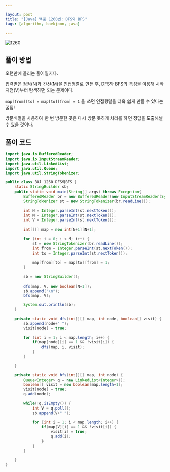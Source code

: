 ```yaml
---

layout: post
title: "[Java] 백준 1260번: DFS와 BFS"
tags: [algorithm, baekjoon, java]

---
```


![1260](https://github.com/piacu/piacu.github.io/assets/26267376/04b144db-3e34-47cf-8e73-7662683da0a7)



## 풀이 방법

오랜만에 올리는 풀이일지다.

입력받은 정점(N)과 간선(M)을 인접행렬로 만든 후, DFS와 BFS의 특성을 이용해 시작지점(V)부터 탐색하면 되는 문제이다.

`map[from][to] = map[to][from] = 1` 을 쓰면 인접행렬을 더욱 쉽게 만들 수 있다는 꿀팁!

방문배열을 사용하여 한 번 방문한 곳은 다시 방문 못하게 처리를 하면 정답을 도출해낼 수 있을 것이다.



## 풀이 코드

```java
import java.io.BufferedReader;
import java.io.InputStreamReader;
import java.util.LinkedList;
import java.util.Queue;
import java.util.StringTokenizer;

public class BOJ_1260_DFS와BFS {
	static StringBuilder sb;
	public static void main(String[] args) throws Exception{
		BufferedReader br = new BufferedReader(new InputStreamReader(System.in));
		StringTokenizer st = new StringTokenizer(br.readLine());
		
		int N = Integer.parseInt(st.nextToken());
		int M = Integer.parseInt(st.nextToken());
		int V = Integer.parseInt(st.nextToken());
		
		int[][] map = new int[N+1][N+1];
		
		for (int i = 0; i < M; i++) {
			st = new StringTokenizer(br.readLine());
			int from = Integer.parseInt(st.nextToken());
			int to = Integer.parseInt(st.nextToken());
			
			map[from][to] = map[to][from] = 1;
		}
		
		sb = new StringBuilder();
		
		dfs(map, V, new boolean[N+1]);
		sb.append("\n");
		bfs(map, V);

		System.out.println(sb);
	}

	private static void dfs(int[][] map, int node, boolean[] visit) {
		sb.append(node+" ");
		visit[node] = true;
		
		for (int i = 1; i < map.length; i++) {
			if(map[node][i] == 1 && !visit[i]) {
				dfs(map, i, visit);
			}
		}
		
	}

	private static void bfs(int[][] map, int node) {
		Queue<Integer> q = new LinkedList<Integer>();
		boolean[] visit = new boolean[map.length+1];
		visit[node] = true;
		q.add(node);
		
		while(!q.isEmpty()) {
			int V = q.poll();
			sb.append(V+" ");
			
			for (int i = 1; i < map.length; i++) {
				if(map[V][i] == 1 && !visit[i]) {
					visit[i] = true;
					q.add(i);
				}
			}
		}
		
	}
}
```
